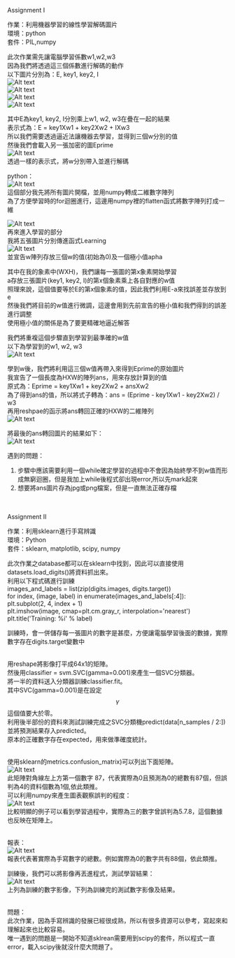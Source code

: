Assignment I

作業：利用機器學習的線性學習解碼圖片<br>
環境：python<br>
套件：PIL,numpy<br>

此次作業需先讓電腦學習係數w1,w2,w3<br>
因為我們將透過這三個係數進行解碼的動作<br>
以下圖片分別為：E, key1, key2, I<br>
![Alt text](https://i.imgur.com/MVuxpAd.png)<br>
![Alt text](https://i.imgur.com/rVmENhi.png)<br>
![Alt text](https://i.imgur.com/Kgkiw8l.png)<br>
![Alt text](https://i.imgur.com/2pCFI43.png)<br>

其中E為key1, key2, I分別乘上w1, w2, w3在疊在一起的結果<br>
表示式為：E = key1Xw1 + key2Xw2 + IXw3<br>
所以我們需要透過逼近法讓機器去學習，並得到三個w分別的值<br>
然後我們會載入另一張加密的圖Eprime<br>
![Alt text](https://i.imgur.com/tYxXyCP.png)<br>
透過一樣的表示式，將w分別帶入並進行解碼<br>

python：<br>
![Alt text](https://i.imgur.com/dTzAdOE.jpg)<br>
這個部分我先將所有圖片開檔，並用numpy轉成二維數字陣列<br>
為了方便學習時的for迴圈進行，這邊用numpy裡的flatten函式將數字陣列打成一維<br>

![Alt text](https://i.imgur.com/ao0pbdu.jpg)<br>
再來進入學習的部分<br>
我將五張圖片分別傳進函式Learning<br>
![Alt text](https://i.imgur.com/zywAXa9.jpg)<br>
並宣告w陣列存放三個w的值(初始為0)及一個極小值apha<br>

其中在我的象素中(WXH)，我們讓每一張圖的第x象素開始學習<br>
a存放三張圖片(key1, key2, I)的第x個象素乘上各自對應的w值<br>
照理來說，這個值要等於E的第x個象素的值，因此我們利用E-a來找誤差並存放到e<br>
然後我們將目前的w值進行微調，這邊會用到先前宣告的極小值和我們得到的誤差進行調整<br>
使用極小值的關係是為了要更精確地逼近解答<br>

我們將重複這個步驟直到學習到最準確的w值<br>
以下為學習到的w1, w2, w3<br>
![Alt text](https://i.imgur.com/WFLYFDu.jpg)<br>

學到w後，我們將利用這三個w值再帶入來得到Eprime的原始圖片<br>
我宣告了一個長度為HXW的陣列ans，用來存放計算到的值<br>
原式為：Eprime = key1Xw1 + key2Xw2 + ansXw2<br>
為了得到ans的值，所以將式子轉為：ans = (Eprime - key1Xw1 - key2Xw2) / w3<br>
再用reshpae的函示將ans轉回正確的HXW的二維陣列<br>
![Alt text](https://i.imgur.com/BArkb08.jpg)<br>

將最後的ans轉回圖片的結果如下：<br>
![Alt text](https://i.imgur.com/yiQFMeH.jpg)<br>

遇到的問題：<br>
1. 步驟中應該需要利用一個while確定學習的過程中不會因為始終學不到w值而形成無窮迴圈，但是我加上while後程式卻出現error,所以先mark起來<br>
2. 想要將ans圖片存為jpg或png檔案，但是一直無法正確存檔<br><br><br>


Assignment II

作業：利用sklearn進行手寫辨識<br>
環境：Python<br>
套件：sklearn, matplotlib, scipy, numpy<br>


此次作業之database都可以在sklearn中找到，因此可以直接使用datasets.load_digits()將資料抓出來。<br>
利用以下程式碼進行訓練<br>
images_and_labels = list(zip(digits.images, digits.target))<br>
for index, (image, label) in enumerate(images_and_labels[:4]):<br>
    plt.subplot(2, 4, index + 1)<br>
    plt.imshow(image, cmap=plt.cm.gray_r, interpolation='nearest')<br>
    plt.title('Training: %i' % label)<br>

訓練時，會一併儲存每一張圖片的數字是甚麼，方便讓電腦學習後面的數據，實際數字存在digits.target變數中<br><br>

用reshape將影像打平成64x1的矩陣。<br>
然後用classifier = svm.SVC(gamma=0.001)來產生一個SVC分類器。<br>
將一半的資料送入分類器訓練classifier.fit。<br>
其中SVC(gamma=0.001)是在設定$$\gamma$$ 這個值要大於零。<br>
利用後半部份的資料來測試訓練完成之SVC分類機predict(data[n_samples / 2:])並將預測結果存入predicted。<br>
原本的正確數字存在expected，用來做準確度統計。<br><br>

使用sklearn的metrics.confusion_matrix)可以列出下面矩陣。<br>
![Alt text](https://i.imgur.com/r9G0MRi.jpg)<br>
此矩陣對角線左上方第一個數字 87，代表實際為0且預測為0的總數有87個，但誤判為4的資料個數為1個,依此類推。<br>
可以利用numpy來產生圖表觀察誤判的程度：<br>
![Alt text](https://i.imgur.com/hPxyIwR.jpg)<br>
比較明顯的例子可以看到學習過程中，實際為三的數字曾誤判為5.7.8，這個數據也反映在矩陣上。<br><br>

報表：<br>
![Alt text](https://i.imgur.com/Khvmydm.jpg)<br>
報表代表著實際為手寫數字的總數。例如實際為0的數字共有88個，依此類推。<br>

訓練後，我們可以將影像再丟進程式，測試學習結果：<br>
![Alt text](https://i.imgur.com/tnvukpW.jpg)<br>
上列為訓練的數字影像，下列為訓練完的測試數字影像及結果。<br><br>

問題：<br>
此次作業，因為手寫辨識的發展已經很成熟，所以有很多資源可以參考，寫起來和理解起來也比較容易。<br>
唯一遇到的問題是一開始不知道sklrean需要用到scipy的套件，所以程式一直error，載入scipy後就沒什麼大問題了。

